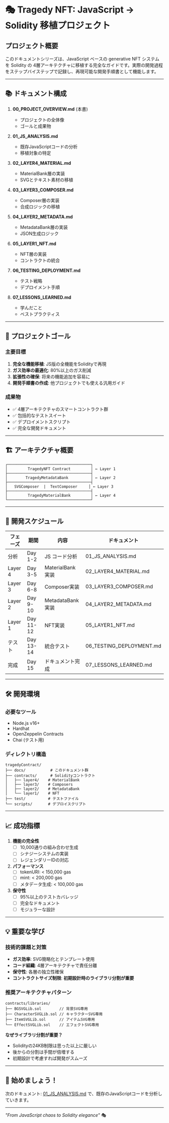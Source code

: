 # 🎭 Tragedy NFT: JavaScript → Solidity 移植プロジェクト

## プロジェクト概要

このドキュメントシリーズは、JavaScript ベースの generative NFT システムを Solidity の 4層アーキテクチャに移植する完全なガイドです。実際の開発過程をステップバイステップで記録し、再現可能な開発手順書として機能します。

---

## 📚 ドキュメント構成

1. **00_PROJECT_OVERVIEW.md** (本書)
   - プロジェクトの全体像
   - ゴールと成果物

2. **01_JS_ANALYSIS.md**
   - 既存JavaScriptコードの分析
   - 移植対象の特定

3. **02_LAYER4_MATERIAL.md**
   - MaterialBank層の実装
   - SVGとテキスト素材の移植

4. **03_LAYER3_COMPOSER.md**
   - Composer層の実装
   - 合成ロジックの移植

5. **04_LAYER2_METADATA.md**
   - MetadataBank層の実装
   - JSON生成ロジック

6. **05_LAYER1_NFT.md**
   - NFT層の実装
   - コントラクトの統合

7. **06_TESTING_DEPLOYMENT.md**
   - テスト戦略
   - デプロイメント手順

8. **07_LESSONS_LEARNED.md**
   - 学んだこと
   - ベストプラクティス

---

## 🎯 プロジェクトゴール

### 主要目標
1. **完全な機能移植**: JS版の全機能をSolidityで再現
2. **ガス効率の最適化**: 80%以上のガス削減
3. **拡張性の確保**: 将来の機能追加を容易に
4. **開発手順書の作成**: 他プロジェクトでも使える汎用ガイド

### 成果物
- ✅ 4層アーキテクチャのスマートコントラクト群
- ✅ 包括的なテストスイート
- ✅ デプロイメントスクリプト
- ✅ 完全な開発ドキュメント

---

## 🏗️ アーキテクチャ概要

```
┌─────────────────────────────────────┐
│         TragedyNFT Contract         │ ← Layer 1
├─────────────────────────────────────┤
│        TragedyMetadataBank          │ ← Layer 2
├─────────────────────────────────────┤
│   SVGComposer  |  TextComposer     │ ← Layer 3
├─────────────────────────────────────┤
│         TragedyMaterialBank         │ ← Layer 4
└─────────────────────────────────────┘
```

---

## 📅 開発スケジュール

| フェーズ | 期間 | 内容 | ドキュメント |
|---------|------|------|-------------|
| 分析 | Day 1-2 | JS コード分析 | 01_JS_ANALYSIS.md |
| Layer 4 | Day 3-5 | MaterialBank実装 | 02_LAYER4_MATERIAL.md |
| Layer 3 | Day 6-8 | Composer実装 | 03_LAYER3_COMPOSER.md |
| Layer 2 | Day 9-10 | MetadataBank実装 | 04_LAYER2_METADATA.md |
| Layer 1 | Day 11-12 | NFT実装 | 05_LAYER1_NFT.md |
| テスト | Day 13-14 | 統合テスト | 06_TESTING_DEPLOYMENT.md |
| 完成 | Day 15 | ドキュメント完成 | 07_LESSONS_LEARNED.md |

---

## 🛠️ 開発環境

### 必要なツール
- Node.js v16+
- Hardhat
- OpenZeppelin Contracts
- Chai (テスト用)

### ディレクトリ構造
```
tragedyContract/
├── docs/           # このドキュメント群
├── contracts/      # Solidityコントラクト
│   ├── layer4/    # MaterialBank
│   ├── layer3/    # Composers
│   ├── layer2/    # MetadataBank
│   └── layer1/    # NFT
├── test/          # テストファイル
└── scripts/       # デプロイスクリプト
```

---

## 📈 成功指標

1. **機能の完全性**
   - [ ] 10,000通りの組み合わせ生成
   - [ ] シナジーシステムの実装
   - [ ] レジェンダリーIDの対応

2. **パフォーマンス**
   - [ ] tokenURI: < 150,000 gas
   - [ ] mint: < 200,000 gas
   - [ ] メタデータ生成: < 100,000 gas

3. **保守性**
   - [ ] 95%以上のテストカバレッジ
   - [ ] 完全なドキュメント
   - [ ] モジュラーな設計

---

## 💡 重要な学び

### 技術的課題と対策
- **ガス効率**: SVG簡略化とテンプレート使用
- **コード組織**: 4層アーキテクチャで責任分離  
- **保守性**: 各層の独立性確保
- **コントラクトサイズ制限**: **初期設計時のライブラリ分割が重要**

### 推奨アーキテクチャパターン
```
contracts/libraries/
├── BGSVGLib.sol        // 背景SVG専用
├── CharacterSVGLib.sol // キャラクターSVG専用
├── ItemSVGLib.sol      // アイテムSVG専用
└── EffectSVGLib.sol    // エフェクトSVG専用
```

**なぜライブラリ分割が重要？**
- Solidityの24KB制限は思った以上に厳しい
- 後からの分割は手間が倍増する
- 初期設計で考慮すれば開発がスムーズ

---

## 🚀 始めましょう！

次のドキュメント: [01_JS_ANALYSIS.md](./01_JS_ANALYSIS.md) で、既存のJavaScriptコードを分析していきます。

---

*"From JavaScript chaos to Solidity elegance"* 🎭